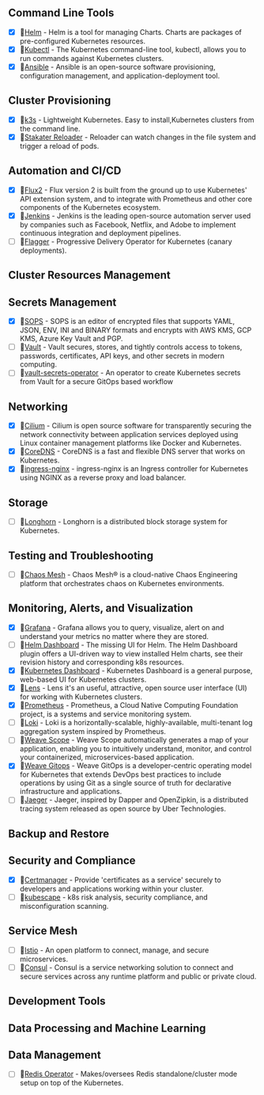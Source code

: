 
## Command Line Tools

- [x] 💚[Helm](https://github.com/helm/helm) - Helm is a tool for managing Charts. Charts are packages of pre-configured Kubernetes resources.
- [x] 💚[Kubectl](https://kubernetes.io/docs/reference/kubectl/overview/) - The Kubernetes command-line tool, kubectl, allows you to run commands against Kubernetes clusters.
- [X] 💚[Ansible](https://docs.ansible.com/) - Ansible is an open-source software provisioning, configuration management, and application-deployment tool.

## Cluster Provisioning

- [x] 💚[k3s](https://github.com/k3s-io/k3s) - Lightweight Kubernetes. Easy to install,Kubernetes clusters from the command line.
- [x] 💚[Stakater Reloader](https://github.com/stakater/Reloader) - Reloader can watch changes in the file system and trigger a reload of pods.

## Automation and CI/CD

- [x] 💚[Flux2](https://github.com/fluxcd/flux2) - Flux version 2 is built from the ground up to use Kubernetes' API extension system, and to integrate with Prometheus and other core components of the Kubernetes ecosystem.
- [x] 💚[Jenkins](https://www.jenkins.io/) - Jenkins is the leading open-source automation server used by companies such as Facebook, Netflix, and Adobe to implement continuous integration and deployment pipelines.
- [ ] 💚[Flagger](https://flagger.app/) - Progressive Delivery Operator for Kubernetes (canary deployments).

## Cluster Resources Management

## Secrets Management

- [x] 💚[SOPS]() - SOPS is an editor of encrypted files that supports YAML, JSON, ENV, INI and BINARY formats and encrypts with AWS KMS, GCP KMS, Azure Key Vault and PGP.
- [ ] 💚[Vault]() - Vault secures, stores, and tightly controls access to tokens, passwords, certificates, API keys, and other secrets in modern computing.
- [ ] 💚[vault-secrets-operator]() - An operator to create Kubernetes secrets from Vault for a secure GitOps based workflow

## Networking

- [x] 💚[Cilium](https://github.com/cilium/cilium) - Cilium is open source software for transparently securing the network connectivity between application services deployed using Linux container management platforms like Docker and Kubernetes.
- [x] 💚[CoreDNS](https://github.com/coredns/coredns) - CoreDNS is a fast and flexible DNS server that works on Kubernetes.
- [x] 💚[ingress-nginx](https://github.com/kubernetes/ingress-nginx) - ingress-nginx is an Ingress controller for Kubernetes using NGINX as a reverse proxy and load balancer.

## Storage

- [ ] 💚[Longhorn](https://github.com/longhorn/longhorn) - Longhorn is a distributed block storage system for Kubernetes.

## Testing and Troubleshooting

- [ ] 💚[Chaos Mesh](https://github.com/chaos-mesh/chaos-mesh) - Chaos Mesh® is a cloud-native Chaos Engineering platform that orchestrates chaos on Kubernetes environments.

## Monitoring, Alerts, and Visualization

- [x] 💚[Grafana](https://github.com/grafana/grafana) - Grafana allows you to query, visualize, alert on and understand your metrics no matter where they are stored.
- [ ] 💚[Helm Dashboard](https://github.com/komodorio/helm-dashboard) - The missing UI for Helm. The Helm Dashboard plugin offers a UI-driven way to view installed Helm charts, see their revision history and corresponding k8s resources.
- [x] 💚[Kubernetes Dashboard](https://github.com/kubernetes/dashboard) - Kubernetes Dashboard is a general purpose, web-based UI for Kubernetes clusters.
- [x] 💚[Lens](https://github.com/lensapp/lens) - Lens it's an useful, attractive, open source user interface (UI) for working with Kubernetes clusters.
- [x] 💚[Prometheus](https://github.com/prometheus/prometheus) - Prometheus, a Cloud Native Computing Foundation project, is a systems and service monitoring system.
- [ ] 💚[Loki](https://github.com/grafana/loki) - Loki is a horizontally-scalable, highly-available, multi-tenant log aggregation system inspired by Prometheus.
- [ ] 💚[Weave Scope](https://www.weave.works/oss/scope/) - Weave Scope automatically generates a map of your application, enabling you to intuitively understand, monitor, and control your containerized, microservices-based application.
- [x] 💚[Weave Gitops](https://docs.gitops.weave.works/docs/intro-weave-gitops/) - Weave GitOps is a developer-centric operating model for Kubernetes that extends DevOps best practices to include operations by using Git as a single source of truth for declarative infrastructure and applications.
- [ ] 💚[Jaeger](https://www.jaegertracing.io/docs/1.18/) - Jaeger, inspired by Dapper and OpenZipkin, is a distributed tracing system released as open source by Uber Technologies.

## Backup and Restore

## Security and Compliance

- [x] 💚[Certmanager](https://cert-manager.io/) - Provide 'certificates as a service' securely to developers and applications working within your cluster.
- [ ] 💚[kubescape](https://github.com/kubescape/kubescape) - k8s risk analysis, security compliance, and misconfiguration scanning.

## Service Mesh

- [ ] 💚[Istio](https://github.com/istio/istio) - An open platform to connect, manage, and secure microservices.
- [ ] 💚[Consul](https://www.hashicorp.com/products/consul) - Consul is a service networking solution to connect and secure services across any runtime platform and public or private cloud.

## Development Tools

## Data Processing and Machine Learning

## Data Management

- [ ] 💚[Redis Operator](https://operatorhub.io/operator/redis-operator) - Makes/oversees Redis standalone/cluster mode setup on top of the Kubernetes.






